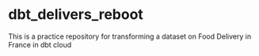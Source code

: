 # dbt_delivers_reboot
 This is a practice repository for transforming a dataset on Food Delivery in France in dbt cloud
